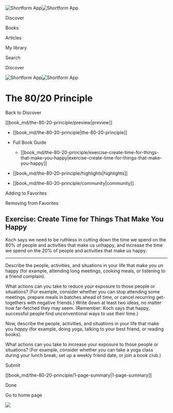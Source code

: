 ![Shortform App](/img/logo.36a2399e.svg)![Shortform App](/img/logo-dark.70c1b072.svg)

Discover

Books

Articles

My library

Search

Discover

![Shortform App](/img/logo.36a2399e.svg)![Shortform App](/img/logo-dark.70c1b072.svg)

# The 80/20 Principle

Back to Discover

[[book_md/the-80-20-principle/preview|preview]]

  * [[book_md/the-80-20-principle|the-80-20-principle]]
  * Full Book Guide

    * [[book_md/the-80-20-principle/exercise-create-time-for-things-that-make-you-happy|exercise-create-time-for-things-that-make-you-happy]]
  * [[book_md/the-80-20-principle/highlights|highlights]]
  * [[book_md/the-80-20-principle/community|community]]



Adding to Favorites 

Removing from Favorites 

## Exercise: Create Time for Things That Make You Happy

Koch says we need to be ruthless in cutting down the time we spend on the 80% of people and activities that make us unhappy, and increase the time we spend on the 20% of people and activities that make us happy.

* * *

Describe the people, activities, and situations in your life that make you _un_ happy (for example, attending long meetings, cooking meals, or listening to a friend complain).

What actions can you take to reduce your exposure to those people or situations? (For example, consider whether you can stop attending some meetings, prepare meals in batches ahead of time, or cancel recurring get-togethers with negative friends.) Write down at least two ideas, no matter how far-fetched they may seem. (Remember: Koch says that happy, successful people find unconventional ways to use their time.)

Now, describe the people, activities, and situations in your life that make you _happy_ (for example, doing yoga, talking to your best friend, or reading books).

What actions can you take to increase your exposure to those people or situations? (For example, consider whether you can take a yoga class during your lunch break, set up a weekly friend date, or join a book club.)

Submit 

[[book_md/the-80-20-principle/1-page-summary|1-page-summary]]

Done

Go to home page 

![](https://bat.bing.com/action/0?ti=56018282&Ver=2&mid=00815201-5062-48b1-a232-a4ee645c8771&sid=1711133063fa11eebdec89a8b8ae3bbc&vid=171147a063fa11eea7440fcfeb230d96&vids=0&msclkid=N&pi=0&lg=en-US&sw=800&sh=600&sc=24&nwd=1&tl=Shortform%20%7C%20The%2080%2F20%20Principle&p=https%3A%2F%2Fwww.shortform.com%2Fapp%2Fbook%2Fthe-80-20-principle%2Fexercise-create-time-for-things-that-make-you-happy&r=&lt=378&evt=pageLoad&sv=1&rn=757737)
